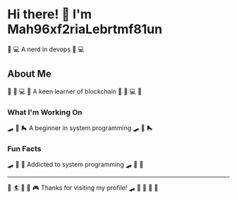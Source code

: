 # Hi there! 👋 I'm Mah96xf2riaLebrtmf81un

🚣 💻 A nerd in devops 🚣 💻

## About Me
🎰 🏒 💻 🌟 A keen learner of blockchain 🎰 🏒 💻 🌟

### What I'm Working On
🛹 🎪 🛼 A beginner in system programming 🛹 🎪 🛼

### Fun Facts
🛹 🎹 🚵 Addicted to system programming 🛹 🎹 🚵

---
🎾 🏄 🏑 🎨 🎮 Thanks for visiting my profile! 🛹 🎽 🏒 🎣 🏸
